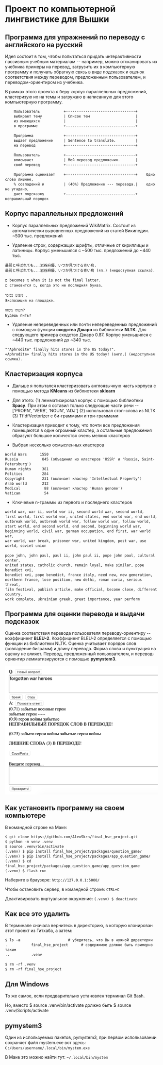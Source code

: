 # Проект по компьютерной лингвистике для Вышки

## Программа для упражнений по переводу с английского на русский

Идея состоит в том, чтобы попытаться придать интерактивности пассивным учебным
материалам -- например, можно отсканировать из учебника примеры на перевод, загрузить
их в компьютерную программу и получать обратную связь в виде подсказок и оценок
соответствия между переводом, предложенным пользователем, и переводом-ориентиром
из учебника.

В рамках этого проекта я беру корпус параллельных предложений, кластеризую их
на темы и загружаю в написанную для этого компьютерную программу.
```
    Пользователь           +--------------------------------+
    выбирает тему          | Список тем                     |
    из имеющихся           |                                |
    в программе            +--------------------------------+

    Программа              +--------------------------------+
    выдает предложение     | Sentence to translate.         |
    на перевод             +--------------------------------+

    Пользователь           +--------------------------------+
    вписывает              | Мой перевод предложения.       |
    свой перевод           +--------------------------------+

    Программа оценивает    +--------------------------------+    Одно слово лишнее,
    % совпадений и         | (46%) Предложение --- перевода.|    одно не угадано,
    дает подсказку         +--------------------------------+    неправильный порядок
```
## Корпус параллельных предложений

- Корпус параллельных предложений WikiMatrix. Состоит из автоматически выровненных
предложений из статей Википедии. ~500 тыс. предложений


- Удаление строк, содержащих шрифты, отличные от кириллицы и латиницы.
Корпус уменьшился с ~500 тыс. предложений до ~440 тыс.
```
最弱と呼ばれても...岩谷麻優、いつか見つける青い鳥.
最弱と呼ばれても...岩谷麻優、いつか見つける青い鳥 (яп.) (недоступная ссылка).

ם becomes מ when it is not the final letter.
ם становится מ, когда это не последняя буква.

ניפגש בכיכר .
Экспозиция на площадке.

תשתו משהו?
Будешь пить?
```

- Удаление непереведенных или почти непереведенных предложений с помощью функции
__сходства Джаро__ из библиотеки __NLTK__. Для следующего примера сходство Джаро 0.87.
Корпус уменьшился с ~440 тыс. предложений до ~340 тыс.
```
""Aphrodite" finally hits stores in the US today!".
«Aphrodite» finally hits stores in the US today! (англ.) (недоступная ссылка).
```
## Кластеризация корпуса

- Дальше я попытался кластеризовать англоязычную часть корпуса с помощью метода
__KMeans__ из библиотеки __sklearn__

- Для этого:
  (1) лемматизировал корпус с помощью библиотеки __Spacy__. При этом я
оставил только следующие части речи -- ['PROPN', 'VERB', 'NOUN', 'ADJ']
  (2) использовал стоп-слова из NLTK
  (3) TfidfVectorizer c би-граммами и три-граммами

- Кластеризация приводит к тому, что почти все предложения помещаются в один
огромный кластер, а остальные предложения образуют большое количество
очень мелких кластеров

- Выбрал несколько осмысленных кластеров
```
World Wars      1550  
Russia           845 (объединил из кластеров 'USSR' и 'Russia, Saint-Petersburg')
Human rights     381
Politics         284
Copyright        231 (включает кластер 'Intellectual Property')
Arab world       212
Medical           88 (включает кластер 'Human genome')
Vatican           54
```

- Ключевые n-граммы из первого и последнего кластеров

```
world war, war ii, world war ii, second world war, second world,
first world, first world war, united states, end world war, end world,
outbreak world, outbreak world war, follow world war, follow world,
start world, end second world, end second, beginning world war,
beginning world, civil war, german occupation, end first, war world war,
war world, war break, prisoner war, united kingdom, post war, use world, soviet union

pope john, john paul, paul ii, john paul ii, pope john paul, cultural center,
united states, catholic church, remain loyal, make similar, pope benedict xvi,
benedict xvi, pope benedict, france italy, need new, new generation,
northern france, lose position, new delhi, roman curia, serious threat,
film festival, publish article, make official, become close, different country,
work complete, ukrainian greek, great importance, year perform
```
## Программа для оценки перевода и выдачи подсказок

Оценка соответствия перевода пользователя переводу-ориентиру -- коэффициент __BLEU-2__.
Коэффициент BLEU-2 определяется с помощью функции из библиотеки NLTK. Оценка учитывает
порядок слов (совпадение биграмм) и длину перевода. Форма слова и пунктуация на оценку не влияет.
Перевод, предложенный пользователем, и перевод-ориентир лемматизируются с помощью __pymystem3__.

![Screenshot](/images/Screenshot.png)

## Как установить программу на своем компьютере

В командной строке на Маке:
```
$ git clone https://github.com/AlexSkrn/final_hse_project.git
$ python -m venv .venv
$ source .venv/bin/activate
(.venv) $ pip install final_hse_project/packages/question_game/
(.venv) $ pip install final_hse_project/packages/app_question_game/
(.venv) $ cd final_hse_project/packages/app_question_game/app_question_game
(.venv) $ flask run
```
Наберите в браузере: ```http://127.0.0.1:5000/```

Чтобы остановить сервер, в командной строке: ```CTRL+C```

Деактивировать виртуальное окружение: ```(.venv) $ deactivate```

## Как все это удалить

В терминале сначала вернитесь в директорию, в которую клонирован
этот проект из Гитхаба, а затем:
```
$ ls -a                      # убедитесь, что Вы в нужной директории
.			final_hse_project      # содержимое должно быть примерно таким
..			.venv

$ rm -rf .venv
$ rm -rf final_hse_project
```

## Для Windows

То же самое, если предварительно установлен терминал Git Bash.

Но, вместо $ source .venv/bin/activate должно быть $ source .venv/Scripts/activate

## pymystem3

Один из используемых пакетов, pymystem3, при первом использовании сохраняет
файл mystem.exe вот здесь: ```C:/Users/username/.local/bin/mystem.exe```

В Маке это можно найти тут: ```~/.local/bin/mystem```
